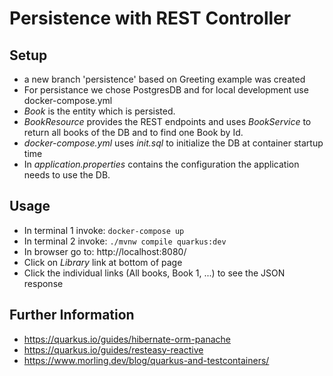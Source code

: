 # Persistence with REST Controller

## Setup
- a new branch 'persistence' based on Greeting example was created
- For persistance we chose PostgresDB and for local development use docker-compose.yml
- _Book_ is the entity which is persisted.
- _BookResource_ provides the REST endpoints and uses _BookService_ to return all books of the DB and to find one Book by Id.
- _docker-compose.yml_ uses _init.sql_ to initialize the DB at container startup time
- In _application.properties_ contains the configuration the application needs to use the DB.

## Usage

- In terminal 1 invoke: ```docker-compose up```
- In terminal 2 invoke: ```./mvnw compile quarkus:dev```
- In browser go to: http://localhost:8080/
- Click on _Library_ link at bottom of page
- Click the individual links (All books, Book 1, ...) to see the JSON response

## Further Information

- https://quarkus.io/guides/hibernate-orm-panache
- https://quarkus.io/guides/resteasy-reactive
- https://www.morling.dev/blog/quarkus-and-testcontainers/
